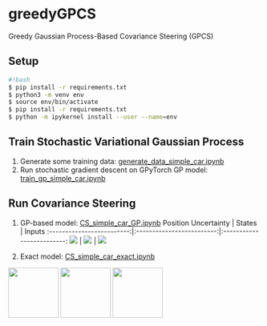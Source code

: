 # greedyGPCS
Greedy Gaussian Process-Based Covariance Steering (GPCS)

## Setup

```sh
#!bash
$ pip install -r requirements.txt
$ python3 -m venv env
$ source env/bin/activate
$ pip install -r requirements.txt
$ python -m ipykernel install --user --name=env
`````````

## Train Stochastic Variational Gaussian Process

1. Generate some training data: [generate_data_simple_car.ipynb](generate_data_simple_car.ipynb)
2. Run stochastic gradient descent on GPyTorch GP model: [train_gp_simple_car.ipynb](train_gp_simple_car.ipynb)

## Run Covariance Steering

1. GP-based model: [CS_simple_car_GP.ipynb](CS_simple_car_GP.ipynb)
Position Uncertainty             |  States | Inputs
:-------------------------:|:-------------------------:|:-------------------------:
![](figs/gp_position_uncertainties.png)  |  ![](figs/gp_model_states.png) | ![](figs/gp_inputs.png)

2. Exact model: [CS_simple_car_exact.ipynb](CS_simple_car_exact.ipynb)
<p float="left">
  <img src="figs/exact_position_uncertainties.png" width="100" />
  <img src="figs/exact_model_states.png" width="100" /> 
  <img src="figs/exact_inputs" width="100" />
</p>
